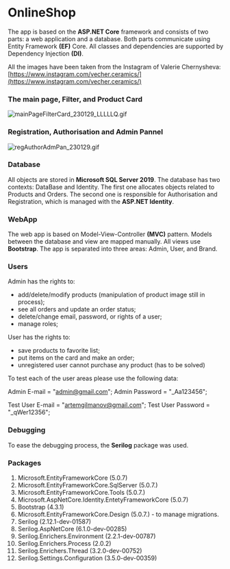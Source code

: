 # OnlineShop

The app is based on the **ASP.NET Core** framework and consists of two parts: a web application
and a database. Both parts communicate using Entity Framework **(EF)** Core. All classes and dependencies are supported by Dependency Injection **(DI)**. 

All the images have been taken from the Instagram of Valerie Chernysheva:
[https://www.instagram.com/vecher.ceramics/](https://www.instagram.com/vecher.ceramics/)

### The main page, Filter, and Product  Card

![mainPageFilterCard_230129_LLLLLQ.gif](OnlineShop/documentation/mainPageFilterCard_230129_LLLLLQ.gif)

### Registration, Authorisation and Admin Pannel

![regAuthorAdmPan_230129.gif](OnlineShop/documentation/regAuthorAdmPan_230129.gif)

### Database

All objects are stored in **Microsoft SQL Server 2019**. The database has two contexts: DataBase and Identity. The first one allocates objects related to Products and Orders. The second one is responsible for Authorisation and Registration, which is managed with the **ASP.NET Identity**.

### WebApp

The web app is based on Model-View-Controller **(MVC)** pattern. Models between the database and view are mapped manually. All views use **Bootstrap**. The app is separated into three areas: Admin, User, and Brand. 

### Users

Admin has the rights to:
- add/delete/modify products (manipulation of product image still in process);
- see all orders and update an order status;
- delete/change email, password, or rights of a user;
- manage roles; 

User has the rights to:
- save products to favorite list;
- put items on the card and make an order;
- unregistered user cannot purchase any product (has to be solved)

To test each of the user areas please use the following data: 

Admin E-mail = "admin@gmail.com";
Admin Password = "_Aa123456";

Test User E-mail = "artemgilmanov@gmail.com";
Test User Password = "_qWer12356";

### Debugging

To ease the debugging process, the **Serilog** package was used. 

### Packages

1. Microsoft.EntityFrameworkCore (5.0.7)
2. Microsoft.EntityFrameworkCore.SqlServer (5.0.7.)
3. Microsoft.EntityFrameworkCore.Tools (5.0.7.)
4. Microsoft.AspNetCore.Identity.EntetyFrameworkCore (5.0.7)
5. Bootstrap (4.3.1)
6. Microsoft.EntityFrameworkCore.Design (5.0.7.) - to manage migrations.
7. Serilog (2.12.1-dev-01587)
8. Serilog.AspNetCore (6.1.0-dev-00285)
9. Serilog.Enrichers.Environment (2.2.1-dev-00787)
10. Serilog.Enrichers.Process (2.0.2)
11. Serilog.Enrichers.Thread (3.2.0-dev-00752)
12. Serilog.Settings.Configuration (3.5.0-dev-00359)